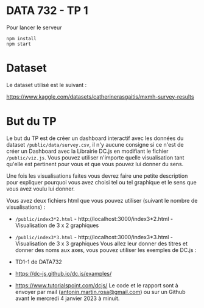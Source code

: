 # DATA 732 - TP 1
Pour lancer le serveur
```
npm install  
npm start
```
# Dataset
Le dataset utilisé est le suivant :

https://www.kaggle.com/datasets/catherinerasgaitis/mxmh-survey-results

# But du TP
Le but du TP est de créer un dashboard interactif avec les données du dataset ```/public/data/survey.csv```, il n'y aucune consigne si ce n'est de créer un Dashboard avec la Librairie DC.js en modifiant le fichier ```/public/viz.js```. Vous pouvez utiliser n'importe quelle visualisation tant qu'elle est pertinent pour vous et que vous pouvez lui donner du sens.

Une fois les visualisations faites vous devrez faire une petite description pour expliquer pourquoi vous avez choisi tel ou tel graphique et le sens que vous avez voulu lui donner.

Vous avez deux fichiers html que vous pouvez utiliser (suivant le nombre de visualisations) :

* ```/public/index3*2.html``` - http://localhost:3000/index3*2.html - Visualisation de 3 x 2 graphiques
* ```/public/index3*3.html``` - http://localhost:3000/index3*3.html - Visualisation de 3 x 3 graphiques
Vous allez leur donner des titres et donner des noms aux axes, vous pouvez utiliser les exemples de DC.js :

* TD1-1 de DATA732
* https://dc-js.github.io/dc.js/examples/
* https://www.tutorialspoint.com/dcjs/
Le code et le rapport sont à envoyer par mail (antonin.martin.rosa@gmail.com) ou sur un Github avant le mercredi 4 janvier 2023 à minuit.
